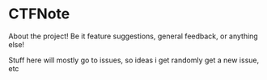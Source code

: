 # CTFNote

About the project! Be it feature suggestions, general feedback, or anything else!

Stuff here will mostly go to issues, so ideas i get randomly get a new issue, etc
